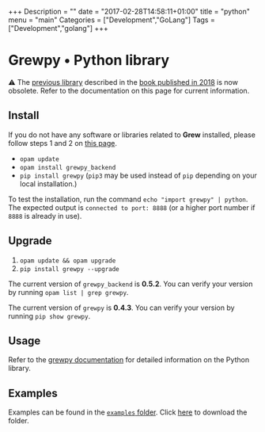 +++
Description = ""
date = "2017-02-28T14:58:11+01:00"
title = "python"
menu = "main"
Categories = ["Development","GoLang"]
Tags = ["Development","golang"]
+++

# Grewpy • Python library

:warning: The [previous library](../python_2018) described in the [book published in 2018](https://www.wiley.com/en-fr/Application+of+Graph+Rewriting+to+Natural+Language+Processing-p-9781119522348) is now obsolete. Refer to the documentation on this page for current information. 

## Install

If you do not have any software or libraries related to **Grew** installed, please follow steps 1 and 2 on [this page](../install).

 - `opam update`
 - `opam install grewpy_backend`
 - `pip install grewpy` (`pip3` may be used instead of `pip` depending on your local installation.)

To test the installation, run the command `echo "import grewpy" | python`.
The expected output is `connected to port: 8888` (or a higher port number if `8888` is already in use).

## Upgrade

1. `opam update && opam upgrade`
2. `pip install grewpy --upgrade`

The current version of `grewpy_backend` is **0.5.2**. You can verify your version by running `opam list | grep grewpy`.

The current version of `grewpy` is **0.4.3**. You can verify your version by running `pip show grewpy`.


## Usage

Refer to the [grewpy documentation](https://grew.fr/python) for detailed information on the Python library.

## Examples

Examples can be found in the [`examples` folder](https://github.com/grew-nlp/grewpy/tree/master/examples).
Click [here](https://downgit.github.io/#/home?url=https://github.com/grew-nlp/grewpy/tree/master/examples) to download the folder.


